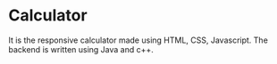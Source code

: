 # Calculator
It is the responsive calculator made using HTML, CSS, Javascript. The backend is written using Java and c++.
